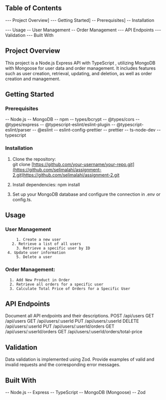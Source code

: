 ## Table of Contents

--- Project Overview]
--- Getting Started]
  -- Prerequisites]
   -- Installation
   
--- Usage
  -- User Management
  -- Order Management
--- API Endpoints
--- Validation
--- Built With


## Project Overview

This project is a Node.js Express API with TypeScript , utilizing MongoDB with Mongoose for user data and order management. It includes features such as user creation, retrieval, updating, and deletion, as well as order creation and management.

## Getting Started
### Prerequisites
-- Node.js
-- MongoDB
-- npm 
-- types/bcrypt
-- @types/cors
-- @types/express
-- @typescript-eslint/eslint-plugin
-- @typescript-eslint/parser
-- @eslint
-- eslint-config-prettier
-- prettier
-- ts-node-dev
-- typescript

### Installation

1. Clone the repository:   
   git clone [https://github.com/your-username/your-repo.git](https://github.com/selimalahi/assignment-2.git)https://github.com/selimalahi/assignment-2.git

1.   Install dependencies:
     npm install
     
3.   Set up your MongoDB database and configure the connection in .env or config.ts.


##   Usage
  ### User Management 
		 1. Create a new user
	   2. Retrieve a list of all users
		 3. Retrieve a specific user by ID
     4. Update user information
		 5. Delete a user
	 
  ### Order Management: 
	  1. Add New Product in Order
	  2. Retrieve all orders for a specific user
	  3. Calculate Total Price of Orders for a Specific User


##    API Endpoints
Document all API endpoints and their descriptions.
POST /api/users
GET /api/users
GET /api/users/:userId
PUT /api/users/:userId
DELETE /api/users/:userId
PUT /api/users/:userId/orders
GET /api/users/:userId/orders
GET /api/users/:userId/orders/total-price


## Validation
  Data validation is implemented using Zod. Provide examples of valid and invalid requests and the corresponding error messages.

##  Built With
  -- Node.js
   -- Express
   -- TypeScript
    -- MongoDB (Mongoose)
     -- Zod


